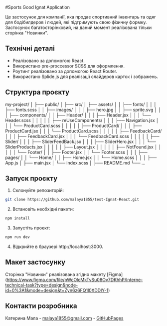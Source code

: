 
#Sports Good Ignat Application

Це застосунок для компанії, яка продає спортивний інвентарь та одяг для бодібилдеров і людей, які підтримують свою фізичну формку. Застосунок багатосторінковий, на даний момент реалізована тільки сторінка "Новинки".

## Технічні деталі

- Реалізовано за допомогою React.
- Використано pre-proccessor SCSS  для оформлення.
- Роутинг реалізовано за допомогою React Router.
- Використано Splide.js для реалізації слайдеров карток і зображень.

## Структура проєкту
my-project/
│
├── public/
│
├── src/
│   ├── assets/
│   │   ├── fonts/
│   │   │   ├── fonts.scss
│   │   ├── images/
│   │   │   ├── hero.jpg
│   │   ├── sprite.svg
│   │
│   ├── components/
│   │   ├── Header/
│   │   │   ├── Header.jsx
│   │   │   └── Header.scss
│   │   │
│   │   ├── reUseComponents/
│   │   │   ├── Navigation.jsx
│   │   │   └── ProductCard.scss
│   │   │
│   │   ├── ProductCard/
│   │   │   ├── ProductCard.jsx
│   │   │   └── ProductCard.scss
│   │   │
│   │   ├── FeedbackCard/
│   │   │   ├── FeedbackCard.jsx
│   │   │   └── FeedbackCard.scss
│   │   │
│   │   ├── Slider/
│   │   │   ├── SliderFeedBack.jsx
│   │   │   ├── SliderHero.jsx
│   │   │   └── SliderProducts.jsx
│   │   │
│   │   ├── Layout.jsx
│   │   │
│   │   ├── NotFound.jsx
│   │   │
│   │   └── Footer/
│   │       ├── Footer.jsx
│   │       └── Footer.scss
│   │
│   ├── pages/
│   │   └── Home/
│   │       ├── Home.jsx
│   │       └── Home.scss
│   │
│   ├── App.js
│   ├── main.jsx
│   └── index.scss
│
├── README.md
└── ...


## Запуск проєкту

1. Склонуйте репозиторій:

```bash
git clone https://github.com/malaya1855/test-Ignat-React.git
```
2. Встановіть необхідні пакети:

```bash
npm install
```
3. Запустіть проєкт:
```bash
npm run dev
```
4. Відкрийте в браузері http://localhost:3000.

## Макет застосунку
Сторінка "Новинки" реалізована згідно макету [Figma] (<https://www.figma.com/file/pWcOlcMkTvSu08Ov7DKhhP/Interne-technical-task?type=design&node-id=0%3A1&mode=design&t=Zyn6z6FQ1l0XDDlY-1>)

## Контакти розробника
Катерина Мала  - malaya1855@gmail.com - [GitHubPages](<https://github.com/malaya1855>)
